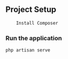 ## Project Setup

```sh
    Install Composer 
```

### Run the application

```sh
php artisan serve
```